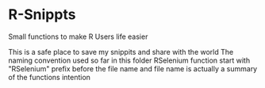 # R-Snippts
Small functions to make R Users life easier

This is a safe place to save my snippits and share with the world 
The naming convention used so far in this folder 
RSelenium function start with "RSelenium" prefix before the file name and file name is actually a summary of the functions intention
